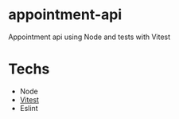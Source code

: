 # appointment-api
Appointment api using Node and tests with Vitest

# Techs

- Node
- <a href="https://vitest.dev/" target="_blank">Vitest</a>
- Eslint
